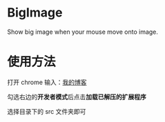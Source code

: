 # BigImage

Show big image when your mouse move onto image.

# 使用方法

打开 chrome 输入：[我的博客](http://blog.csdn.net/guodongxiaren "悬停显示")

勾选右边的**开发者模式**后点击**加载已解压的扩展程序**

选择目录下的 src 文件夹即可
